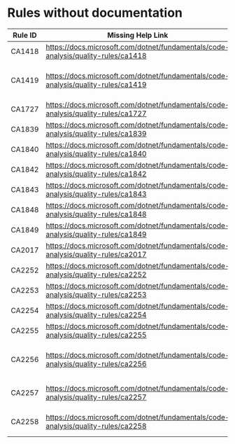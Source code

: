 # Rules without documentation

Rule ID | Missing Help Link | Title |
--------|-------------------|-------|
CA1418 | <https://docs.microsoft.com/dotnet/fundamentals/code-analysis/quality-rules/ca1418> | Use valid platform string |
CA1419 | <https://docs.microsoft.com/dotnet/fundamentals/code-analysis/quality-rules/ca1419> | Provide a parameterless constructor that is as visible as the containing type for concrete types derived from 'System.Runtime.InteropServices.SafeHandle' |
CA1727 | <https://docs.microsoft.com/dotnet/fundamentals/code-analysis/quality-rules/ca1727> | Use PascalCase for named placeholders |
CA1839 | <https://docs.microsoft.com/dotnet/fundamentals/code-analysis/quality-rules/ca1839> | Use 'Environment.ProcessPath' |
CA1840 | <https://docs.microsoft.com/dotnet/fundamentals/code-analysis/quality-rules/ca1840> | Use 'Environment.CurrentManagedThreadId' |
CA1842 | <https://docs.microsoft.com/dotnet/fundamentals/code-analysis/quality-rules/ca1842> | Do not use 'WhenAll' with a single task |
CA1843 | <https://docs.microsoft.com/dotnet/fundamentals/code-analysis/quality-rules/ca1843> | Do not use 'WaitAll' with a single task |
CA1848 | <https://docs.microsoft.com/dotnet/fundamentals/code-analysis/quality-rules/ca1848> | Use the LoggerMessage delegates |
CA1849 | <https://docs.microsoft.com/dotnet/fundamentals/code-analysis/quality-rules/ca1849> | Avoid constant arrays as arguments |
CA2017 | <https://docs.microsoft.com/dotnet/fundamentals/code-analysis/quality-rules/ca2017> | Parameter count mismatch |
CA2252 | <https://docs.microsoft.com/dotnet/fundamentals/code-analysis/quality-rules/ca2252> | This API requires opting into preview features |
CA2253 | <https://docs.microsoft.com/dotnet/fundamentals/code-analysis/quality-rules/ca2253> | Named placeholders should not be numeric values |
CA2254 | <https://docs.microsoft.com/dotnet/fundamentals/code-analysis/quality-rules/ca2254> | Template should be a static expression |
CA2255 | <https://docs.microsoft.com/dotnet/fundamentals/code-analysis/quality-rules/ca2255> | The 'ModuleInitializer' attribute should not be used in libraries |
CA2256 | <https://docs.microsoft.com/dotnet/fundamentals/code-analysis/quality-rules/ca2256> | All members declared in parent interfaces must have an implementation in a DynamicInterfaceCastableImplementation-attributed interface |
CA2257 | <https://docs.microsoft.com/dotnet/fundamentals/code-analysis/quality-rules/ca2257> | Members defined on an interface with the 'DynamicInterfaceCastableImplementationAttribute' should be 'static' |
CA2258 | <https://docs.microsoft.com/dotnet/fundamentals/code-analysis/quality-rules/ca2258> | Providing a 'DynamicInterfaceCastableImplementation' interface in Visual Basic is unsupported |
